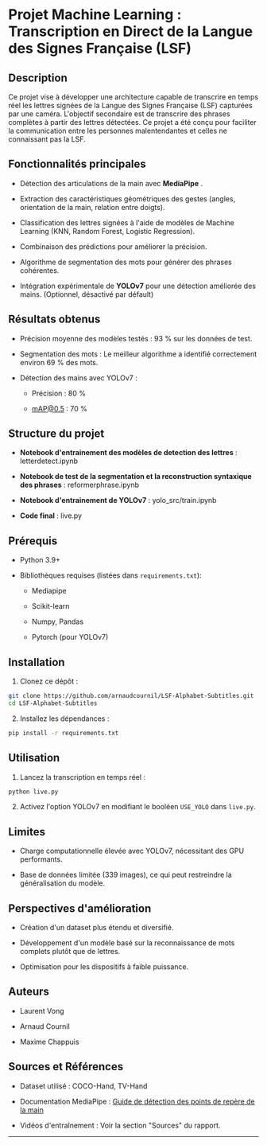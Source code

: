 # Projet Machine Learning : Transcription en Direct de la Langue des Signes Française (LSF) 

## Description 

Ce projet vise à développer une architecture capable de transcrire en temps réel les lettres signées de la Langue des Signes Française (LSF) capturées par une caméra. L'objectif secondaire est de transcrire des phrases complètes à partir des lettres détectées. Ce projet a été conçu pour faciliter la communication entre les personnes malentendantes et celles ne connaissant pas la LSF.

## Fonctionnalités principales 
 
- Détection des articulations de la main avec **MediaPipe** .

- Extraction des caractéristiques géométriques des gestes (angles, orientation de la main, relation entre doigts).

- Classification des lettres signées à l'aide de modèles de Machine Learning (KNN, Random Forest, Logistic Regression).

- Combinaison des prédictions pour améliorer la précision.

- Algorithme de segmentation des mots pour générer des phrases cohérentes.
 
- Intégration expérimentale de **YOLOv7**  pour une détection améliorée des mains. (Optionnel, désactivé par défault)

## Résultats obtenus 
 
- Précision moyenne des modèles testés : 93 % sur les données de test.

- Segmentation des mots : Le meilleur algorithme a identifié correctement environ 69 % des mots.
 
- Détection des mains avec YOLOv7 :
  - Précision : 80 %

  - mAP@0.5 : 70 %

## Structure du projet 
  
- **Notebook d'entrainement des modèles de detection des lettres**  : letterdetect.ipynb

- **Notebook de test de la segmentation et la reconstruction syntaxique des phrases**  : reformerphrase.ipynb

- **Notebook d'entrainement de YOLOv7**  : yolo_src/train.ipynb

- **Code final** : live.py
  
## Prérequis 

- Python 3.9+
 
- Bibliothèques requises (listées dans `requirements.txt`):
  - Mediapipe

  - Scikit-learn

  - Numpy, Pandas

  - Pytorch (pour YOLOv7)

## Installation 
 
1. Clonez ce dépôt :

```bash
git clone https://github.com/arnaudcournil/LSF-Alphabet-Subtitles.git
cd LSF-Alphabet-Subtitles
```
 
2. Installez les dépendances :

```bash
pip install -r requirements.txt
```

## Utilisation 
 
1. Lancez la transcription en temps réel :

```bash
python live.py
```
 
2. Activez l'option YOLOv7 en modifiant le booléen `USE_YOLO` dans `live.py`.

## Limites 

- Charge computationnelle élevée avec YOLOv7, nécessitant des GPU performants.

- Base de données limitée (339 images), ce qui peut restreindre la généralisation du modèle.

## Perspectives d'amélioration 

- Création d'un dataset plus étendu et diversifié.

- Développement d'un modèle basé sur la reconnaissance de mots complets plutôt que de lettres.

- Optimisation pour les dispositifs à faible puissance.

## Auteurs 

- Laurent Vong

- Arnaud Cournil

- Maxime Chappuis

## Sources et Références 

- Dataset utilisé : COCO-Hand, TV-Hand
 
- Documentation MediaPipe : [Guide de détection des points de repère de la main](https://ai.google.dev/edge/mediapipe/solutions/vision/hand_landmarker?hl=fr)

- Vidéos d'entraînement : Voir la section "Sources" du rapport.


---